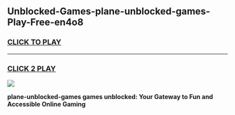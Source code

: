 
## Unblocked-Games-plane-unblocked-games-Play-Free-en4o8
<h3>
<a href="https://premium76.site?title=plane-unblocked-games&ref=10A">CLICK TO PLAY</a></h3>
<hr>

<h3>
<a href="https://premium76.site?title=plane-unblocked-games&ref=10A">CLICK 2 PLAY</a>
  
</h3>

<a href="https://premium76.site?title=plane-unblocked-games&ref=10A"><img src="https://clearcache.store/games.png"></a>


**plane-unblocked-games games unblocked: Your Gateway to Fun and Accessible Online Gaming**

